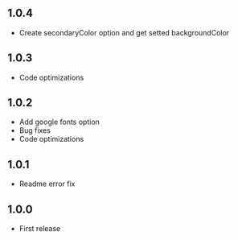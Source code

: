 ## 1.0.4
* Create secondaryColor option and get setted backgroundColor

## 1.0.3
* Code optimizations

## 1.0.2
* Add google fonts option
* Bug fixes
* Code optimizations

## 1.0.1
* Readme error fix

## 1.0.0
* First release
